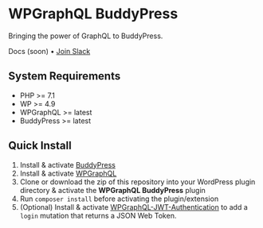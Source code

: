 # WPGraphQL BuddyPress

Bringing the power of GraphQL to BuddyPress.

Docs (soon) • [Join Slack](https://wpgql-slack.herokuapp.com/)

## System Requirements

* PHP >= 7.1
* WP >= 4.9
* WPGraphQL >= latest
* BuddyPress >= latest

## Quick Install

1. Install & activate [BuddyPress](https://buddypress.org/)
2. Install & activate [WPGraphQL](https://www.wpgraphql.com/)
3. Clone or download the zip of this repository into your WordPress plugin directory & activate the **WPGraphQL BuddyPress** plugin
4. Run `composer install` before activating the plugin/extension
5. (Optional) Install & activate [WPGraphQL-JWT-Authentication](https://github.com/wp-graphql/wp-graphql-jwt-authentication) to add a `login` mutation that returns a JSON Web Token.
